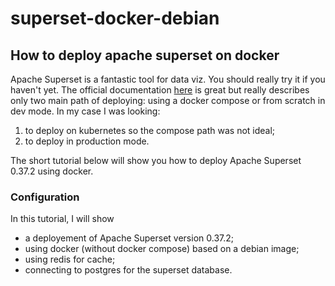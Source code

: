 # superset-docker-debian

## How to deploy apache superset on docker

Apache Superset is a fantastic tool for data viz. You should really try it if you haven't yet.
The official documentation [here](https://superset.apache.org/) is great but really describes only two main path of deploying: 
using a docker compose or from scratch in dev mode.
In my case I was looking:

1. to deploy on kubernetes so the compose path was not ideal;
2. to deploy in production mode.

The short tutorial below will show you how to deploy Apache Superset 0.37.2 using docker.

### Configuration

In this tutorial, I will show
- a deployement of Apache Superset version 0.37.2;
- using docker (without docker compose) based on a debian image;
- using redis for cache;
- connecting to postgres for the superset database.


